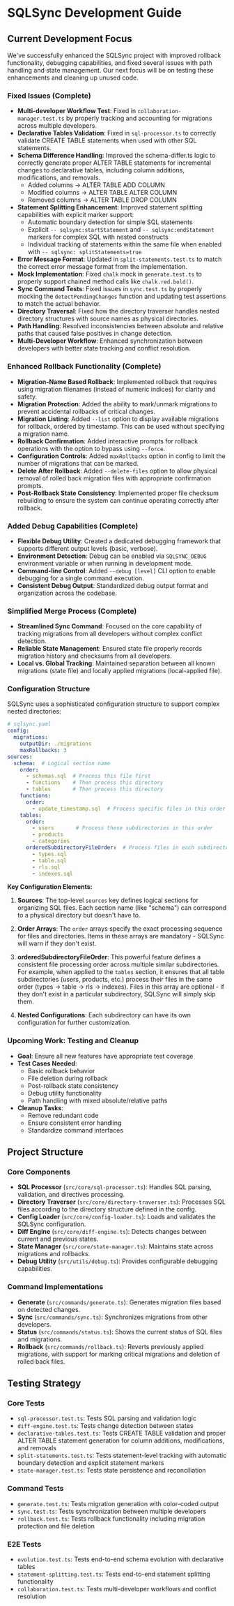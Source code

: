 # SQLSync Development Guide

## Current Development Focus

We've successfully enhanced the SQLSync project with improved rollback functionality, debugging capabilities, and fixed several issues with path handling and state management. Our next focus will be on testing these enhancements and cleaning up unused code.

### Fixed Issues (Complete)

- **Multi-developer Workflow Test**: Fixed in `collaboration-manager.test.ts` by properly tracking and accounting for migrations across multiple developers.
- **Declarative Tables Validation**: Fixed in `sql-processor.ts` to correctly validate CREATE TABLE statements when used with other SQL statements.
- **Schema Difference Handling**: Improved the schema-differ.ts logic to correctly generate proper ALTER TABLE statements for incremental changes to declarative tables, including column additions, modifications, and removals.
  - Added columns → ALTER TABLE ADD COLUMN
  - Modified columns → ALTER TABLE ALTER COLUMN
  - Removed columns → ALTER TABLE DROP COLUMN
- **Statement Splitting Enhancement**: Improved statement splitting capabilities with explicit marker support:
  - Automatic boundary detection for simple SQL statements
  - Explicit `-- sqlsync:startStatement` and `-- sqlsync:endStatement` markers for complex SQL with nested constructs
  - Individual tracking of statements within the same file when enabled with `-- sqlsync: splitStatements=true`
- **Error Message Format**: Updated in `split-statements.test.ts` to match the correct error message format from the implementation.
- **Mock Implementation**: Fixed `chalk` mock in `generate.test.ts` to properly support chained method calls like `chalk.red.bold()`.
- **Sync Command Tests**: Fixed issues in `sync.test.ts` by properly mocking the `detectPendingChanges` function and updating test assertions to match the actual behavior.
- **Directory Traversal**: Fixed how the directory traverser handles nested directory structures with source names as physical directories.
- **Path Handling**: Resolved inconsistencies between absolute and relative paths that caused false positives in change detection.
- **Multi-Developer Workflow**: Enhanced synchronization between developers with better state tracking and conflict resolution.

### Enhanced Rollback Functionality (Complete)

- **Migration-Name Based Rollback**: Implemented rollback that requires using migration filenames (instead of numeric indices) for clarity and safety.
- **Migration Protection**: Added the ability to mark/unmark migrations to prevent accidental rollbacks of critical changes.
- **Migration Listing**: Added `--list` option to display available migrations for rollback, ordered by timestamp. This can be used without specifying a migration name.
- **Rollback Confirmation**: Added interactive prompts for rollback operations with the option to bypass using `--force`.
- **Configuration Controls**: Added `maxRollbacks` option in config to limit the number of migrations that can be marked.
- **Delete After Rollback**: Added `--delete-files` option to allow physical removal of rolled back migration files with appropriate confirmation prompts.
- **Post-Rollback State Consistency**: Implemented proper file checksum rebuilding to ensure the system can continue operating correctly after rollback.

### Added Debug Capabilities (Complete)

- **Flexible Debug Utility**: Created a dedicated debugging framework that supports different output levels (basic, verbose).
- **Environment Detection**: Debug can be enabled via `SQLSYNC_DEBUG` environment variable or when running in development mode.
- **Command-line Control**: Added `--debug [level]` CLI option to enable debugging for a single command execution.
- **Consistent Debug Output**: Standardized debug output format and organization across the codebase.

### Simplified Merge Process (Complete)
- **Streamlined Sync Command**: Focused on the core capability of tracking migrations from all developers without complex conflict detection.
- **Reliable State Management**: Ensured state file properly records migration history and checksums from all developers.
- **Local vs. Global Tracking**: Maintained separation between all known migrations (state file) and locally applied migrations (local-applied file).

### Configuration Structure

SQLSync uses a sophisticated configuration structure to support complex nested directories:

```yaml
# sqlsync.yaml
config:
  migrations:
    outputDir: ./migrations
    maxRollbacks: 3
sources:
  schema:  # Logical section name
    order:
      - schemas.sql  # Process this file first
      - functions    # Then process this directory
      - tables       # Then process this directory
    functions:
      order:
        - update_timestamp.sql  # Process specific files in this order
    tables:
      order:
        - users       # Process these subdirectories in this order
        - products
        - categories
      orderedSubdirectoryFileOrder:  # Process files in each subdirectory in this order
        - types.sql
        - table.sql
        - rls.sql
        - indexes.sql
```

**Key Configuration Elements:**

1. **Sources**: The top-level `sources` key defines logical sections for organizing SQL files. Each section name (like "schema") can correspond to a physical directory but doesn't have to.

2. **Order Arrays**: The `order` arrays specify the exact processing sequence for files and directories. Items in these arrays are mandatory - SQLSync will warn if they don't exist.

3. **orderedSubdirectoryFileOrder**: This powerful feature defines a consistent file processing order across multiple similar subdirectories. For example, when applied to the `tables` section, it ensures that all table subdirectories (users, products, etc.) process their files in the same order (types → table → rls → indexes). Files in this array are optional - if they don't exist in a particular subdirectory, SQLSync will simply skip them.

4. **Nested Configurations**: Each subdirectory can have its own configuration for further customization.

### Upcoming Work: Testing and Cleanup

- **Goal**: Ensure all new features have appropriate test coverage
- **Test Cases Needed**:
  - Basic rollback behavior
  - File deletion during rollback
  - Post-rollback state consistency
  - Debug utility functionality
  - Path handling with mixed absolute/relative paths
- **Cleanup Tasks**:
  - Remove redundant code
  - Ensure consistent error handling
  - Standardize command interfaces

## Project Structure

### Core Components

- **SQL Processor** (`src/core/sql-processor.ts`): Handles SQL parsing, validation, and directives processing.
- **Directory Traverser** (`src/core/directory-traverser.ts`): Processes SQL files according to the directory structure defined in the config.
- **Config Loader** (`src/core/config-loader.ts`): Loads and validates the SQLSync configuration.
- **Diff Engine** (`src/core/diff-engine.ts`): Detects changes between current and previous states.
- **State Manager** (`src/core/state-manager.ts`): Maintains state across migrations and rollbacks.
- **Debug Utility** (`src/utils/debug.ts`): Provides configurable debugging capabilities.

### Command Implementations

- **Generate** (`src/commands/generate.ts`): Generates migration files based on detected changes.
- **Sync** (`src/commands/sync.ts`): Synchronizes migrations from other developers.
- **Status** (`src/commands/status.ts`): Shows the current status of SQL files and migrations.
- **Rollback** (`src/commands/rollback.ts`): Reverts previously applied migrations, with support for marking critical migrations and deletion of rolled back files.

## Testing Strategy

### Core Tests

- `sql-processor.test.ts`: Tests SQL parsing and validation logic
- `diff-engine.test.ts`: Tests change detection between states
- `declarative-tables.test.ts`: Tests CREATE TABLE validation and proper ALTER TABLE statement generation for column additions, modifications, and removals
- `split-statements.test.ts`: Tests statement-level tracking with automatic boundary detection and explicit statement markers
- `state-manager.test.ts`: Tests state persistence and reconciliation

### Command Tests

- `generate.test.ts`: Tests migration generation with color-coded output
- `sync.test.ts`: Tests synchronization between multiple developers
- `rollback.test.ts`: Tests rollback functionality including migration protection and file deletion

### E2E Tests

- `evolution.test.ts`: Tests end-to-end schema evolution with declarative tables
- `statement-splitting.test.ts`: Tests end-to-end statement splitting functionality
- `collaboration.test.ts`: Tests multi-developer workflows and conflict resolution
